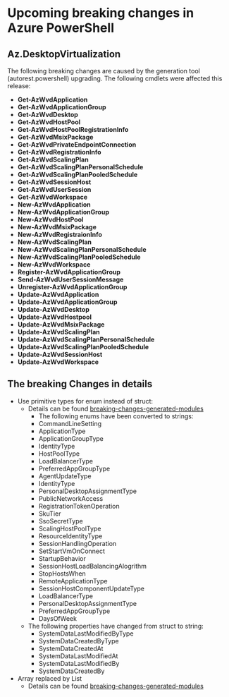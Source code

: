# Upcoming breaking changes in Azure PowerShell

## Az.DesktopVirtualization

The following breaking changes are caused by the generation tool (autorest.powershell) upgrading. The following cmdlets were affected this release:
- **Get-AzWvdApplication**
- **Get-AzWvdApplicationGroup**
- **Get-AzWvdDesktop**
- **Get-AzWvdHostPool**
- **Get-AzWvdHostPoolRegistrationInfo**
- **Get-AzWvdMsixPackage**
- **Get-AzWvdPrivateEndpointConnection**
- **Get-AzWvdRegistrationInfo**
- **Get-AzWvdScalingPlan**
- **Get-AzWvdScalingPlanPersonalSchedule**
- **Get-AzWvdScalingPlanPooledSchedule**
- **Get-AzWvdSessionHost**
- **Get-AzWvdUserSession**
- **Get-AzWvdWorkspace**
- **New-AzWvdApplication**
- **New-AzWvdApplicationGroup**
- **New-AzWvdHostPool**
- **New-AzWvdMsixPackage**
- **New-AzWvdRegistraionInfo**
- **New-AzWvdScalingPlan**
- **New-AzWvdScalingPlanPersonalSchedule**
- **New-AzWvdScalingPlanPooledSchedule**
- **New-AzWvdWorkspace**
- **Register-AzWvdApplicationGroup**
- **Send-AzWvdUserSessionMessage**
- **Unregister-AzWvdApplicationGroup**
- **Update-AzWvdApplication**
- **Update-AzWvdApplicationGroup**
- **Update-AzWvdDesktop**
- **Update-AzWvdHostpool**
- **Update-AzWvdMsixPackage**
- **Update-AzWvdScalingPlan**
- **Update-AzWvdScalingPlanPersonalSchedule**
- **Update-AzWvdScalingPlanPooledSchedule**
- **Update-AzWvdSessionHost**
- **Update-AzWvdWorkspace**
## The breaking Changes in details
- Use primitive types for enum instead of struct:
  - Details can be found [breaking-changes-generated-modules](https://learn.microsoft.com/en-us/powershell/azure/breaking-changes-generated-modules?view=azps-12.4.0#use-primitive-types-for-enum-instead-of-struct)
    - The following enums have been converted to strings:
    - CommandLineSetting
    - ApplicationType
    - ApplicationGroupType
    - IdentityType
    - HostPoolType
    - LoadBalancerType
    - PreferredAppGroupType
    - AgentUpdateType
    - IdentityType
    - PersonalDesktopAssignmentType
    - PublicNetworkAccess
    - RegistrationTokenOperation
    - SkuTier
    - SsoSecretType
    - ScalingHostPoolType
    - ResourceIdentityType
    - SessionHandlingOperation
    - SetStartVmOnConnect
    - StartupBehavior
    - SessionHostLoadBalancingAlogrithm
    - StopHostsWhen
    - RemoteApplicationType
    - SessionHostComponentUpdateType
    - LoadBalancerType
    - PersonalDesktopAssignmentType
    - PreferredAppGroupType
    - DaysOfWeek
  - The following properties have changed from struct to string:
    - SystemDataLastModifiedByType
    - SystemDataCreatedByType
    - SystemDataCreatedAt
    - SystemDataLastModifiedAt
    - SystemDataLastModifiedBy
    - SystemDataCreatedBy
- Array replaced by List
  - Details can be found [breaking-changes-generated-modules](https://learn.microsoft.com/en-us/powershell/azure/breaking-changes-generated-modules?view=azps-12.4.0#list-replaces-array-in-generated-c-classes)
